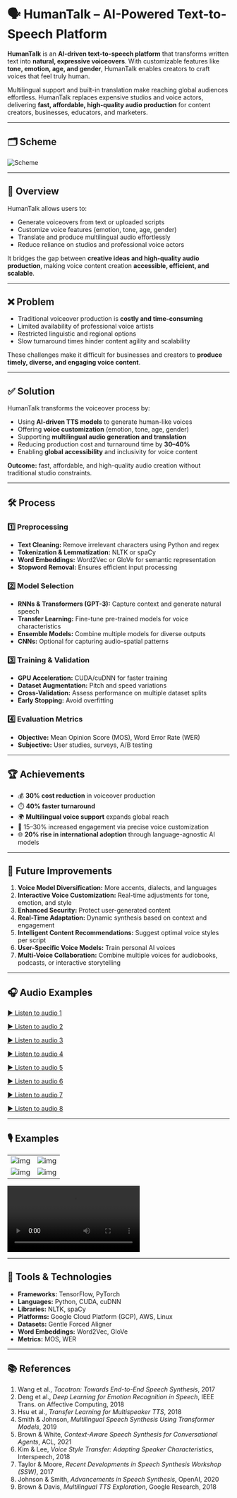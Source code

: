 # 🗣️ HumanTalk – AI-Powered Text-to-Speech Platform

**HumanTalk** is an **AI-driven text-to-speech platform** that transforms written text into **natural, expressive voiceovers**. With customizable features like **tone, emotion, age, and gender**, HumanTalk enables creators to craft voices that feel truly human.

Multilingual support and built-in translation make reaching global audiences effortless. HumanTalk replaces expensive studios and voice actors, delivering **fast, affordable, high-quality audio production** for content creators, businesses, educators, and marketers.

---

## 🗂️ Scheme

<img src="./img/img-1.png" alt="Scheme" /> 

---

## 🔹 Overview
HumanTalk allows users to:
- Generate voiceovers from text or uploaded scripts
- Customize voice features (emotion, tone, age, gender)
- Translate and produce multilingual audio effortlessly
- Reduce reliance on studios and professional voice actors

It bridges the gap between **creative ideas and high-quality audio production**, making voice content creation **accessible, efficient, and scalable**.

---

## ❌ Problem
- Traditional voiceover production is **costly and time-consuming**
- Limited availability of professional voice artists
- Restricted linguistic and regional options
- Slow turnaround times hinder content agility and scalability

These challenges make it difficult for businesses and creators to **produce timely, diverse, and engaging voice content**.

---

## ✅ Solution
HumanTalk transforms the voiceover process by:
- Using **AI-driven TTS models** to generate human-like voices
- Offering **voice customization** (emotion, tone, age, gender)
- Supporting **multilingual audio generation and translation**
- Reducing production cost and turnaround time by **30–40%**
- Enabling **global accessibility** and inclusivity for voice content

**Outcome:** fast, affordable, and high-quality audio creation without traditional studio constraints.

---

## 🛠️ Process

### 1️⃣ Preprocessing
- **Text Cleaning:** Remove irrelevant characters using Python and regex
- **Tokenization & Lemmatization:** NLTK or spaCy
- **Word Embeddings:** Word2Vec or GloVe for semantic representation
- **Stopword Removal:** Ensures efficient input processing

### 2️⃣ Model Selection
- **RNNs & Transformers (GPT-3):** Capture context and generate natural speech
- **Transfer Learning:** Fine-tune pre-trained models for voice characteristics
- **Ensemble Models:** Combine multiple models for diverse outputs
- **CNNs:** Optional for capturing audio-spatial patterns

### 3️⃣ Training & Validation
- **GPU Acceleration:** CUDA/cuDNN for faster training
- **Dataset Augmentation:** Pitch and speed variations
- **Cross-Validation:** Assess performance on multiple dataset splits
- **Early Stopping:** Avoid overfitting

### 4️⃣ Evaluation Metrics
- **Objective:** Mean Opinion Score (MOS), Word Error Rate (WER)
- **Subjective:** User studies, surveys, A/B testing

---

## 🏆 Achievements
- 💰 **30% cost reduction** in voiceover production
- ⏱️ **40% faster turnaround**
- 🌍 **Multilingual voice support** expands global reach
- 🎯 15–30% increased engagement via precise voice customization
- 🌐 **20% rise in international adoption** through language-agnostic AI models

---

## 🔮 Future Improvements
1. **Voice Model Diversification:** More accents, dialects, and languages
2. **Interactive Voice Customization:** Real-time adjustments for tone, emotion, and style
3. **Enhanced Security:** Protect user-generated content
4. **Real-Time Adaptation:** Dynamic synthesis based on context and engagement
5. **Intelligent Content Recommendations:** Suggest optimal voice styles per script
6. **User-Specific Voice Models:** Train personal AI voices
7. **Multi-Voice Collaboration:** Combine multiple voices for audiobooks, podcasts, or interactive storytelling

---

## 🎧 Audio Examples

[▶️ Listen to audio 1](https://raw.githubusercontent.com/vanoe/Humantalk/master/audio/1.mp3)

[▶️ Listen to audio 2](https://raw.githubusercontent.com/vanoe/Humantalk/master/audio/2.mp3)

[▶️ Listen to audio 3](https://raw.githubusercontent.com/vanoe/Humantalk/master/audio/3.mp3)

[▶️ Listen to audio 4](https://raw.githubusercontent.com/vanoe/Humantalk/master/audio/4.mp3)

[▶️ Listen to audio 5](https://raw.githubusercontent.com/vanoe/Humantalk/master/audio/5.mp3)

[▶️ Listen to audio 6](https://raw.githubusercontent.com/vanoe/Humantalk/master/audio/6.mp3)

[▶️ Listen to audio 7](https://raw.githubusercontent.com/vanoe/Humantalk/master/audio/7.mp3)

[▶️ Listen to audio 8](https://raw.githubusercontent.com/vanoe/Humantalk/master/audio/8.mp3)


---

## 🎙️ Examples

<table>
    <tbody>
        <tr>
            <td>
                <img src="./img/img-2.png" alt="img" />
            </td>
            <td>
                <img src="./img/img-3.png" alt="img" />
            </td>
        </tr>
        <tr>
            <td>
                <img src="./img/img-4.png" alt="img" />
            </td>
            <td>
                <img src="./img/img-5.png" alt="img" />
            </td>
        </tr>
    </tbody>
</table>

<video src="https://github.com/user-attachments/assets/ebd09599-3582-482d-9e40-90a6db0a2da0" controls preload>
    Your browser does not support the video tag.
</video>

---

## 🧰 Tools & Technologies
- **Frameworks:** TensorFlow, PyTorch
- **Languages:** Python, CUDA, cuDNN
- **Libraries:** NLTK, spaCy
- **Platforms:** Google Cloud Platform (GCP), AWS, Linux
- **Datasets:** Gentle Forced Aligner
- **Word Embeddings:** Word2Vec, GloVe
- **Metrics:** MOS, WER

---

## 📚 References
1. Wang et al., *Tacotron: Towards End-to-End Speech Synthesis*, 2017
2. Deng et al., *Deep Learning for Emotion Recognition in Speech*, IEEE Trans. on Affective Computing, 2018
3. Hsu et al., *Transfer Learning for Multispeaker TTS*, 2018
4. Smith & Johnson, *Multilingual Speech Synthesis Using Transformer Models*, 2019
5. Brown & White, *Context-Aware Speech Synthesis for Conversational Agents*, ACL, 2021
6. Kim & Lee, *Voice Style Transfer: Adapting Speaker Characteristics*, Interspeech, 2018
7. Taylor & Moore, *Recent Developments in Speech Synthesis Workshop (SSW)*, 2017
8. Johnson & Smith, *Advancements in Speech Synthesis*, OpenAI, 2020
9. Brown & Davis, *Multilingual TTS Exploration*, Google Research, 2018
